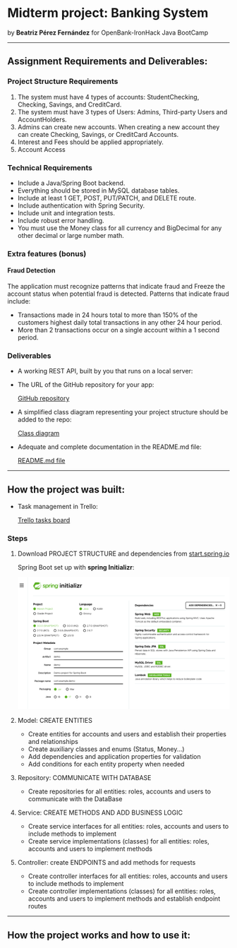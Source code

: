 # Midterm project: Banking System

by **Beatriz Pérez Fernández** for OpenBank-IronHack Java BootCamp

***

## Assignment Requirements and Deliverables:

### Project Structure Requirements
1. The system must have 4 types of accounts: StudentChecking, Checking, Savings, and CreditCard.
2. The system must have 3 types of Users: Admins, Third-party Users and AccountHolders.
3. Admins can create new accounts. When creating a new account they can create Checking, Savings, or CreditCard Accounts.
4. Interest and Fees should be applied appropriately.
5. Account Access

### Technical Requirements
- Include a Java/Spring Boot backend.
- Everything should be stored in MySQL database tables.
- Include at least 1 GET, POST, PUT/PATCH, and DELETE route.
- Include authentication with Spring Security.
- Include unit and integration tests.
- Include robust error handling.
- You must use the Money class for all currency and BigDecimal for any other decimal or large number math.

### Extra features (bonus)
#### Fraud Detection
The application must recognize patterns that indicate fraud and Freeze the account status when potential fraud is detected.
Patterns that indicate fraud include:
- Transactions made in 24 hours total to more than 150% of the customers highest daily total transactions in any other 24 hour period.
- More than 2 transactions occur on a single account within a 1 second period.

### Deliverables
- A working REST API, built by you that runs on a local server:
      


- The URL of the GitHub repository for your app:

   [GitHub repository](https://github.com/Openbank-Java-Bootcamp/beatriz-perez-Midterm-Project-Banking-System.git)

- A simplified class diagram representing your project structure should be added to the repo:

   [Class diagram](https://drive.google.com/file/d/1AzKxl9wNN_4bO68MQG1XOqBxD4r2wUzp/view?usp=sharing)

- Adequate and complete documentation in the README.md file:

   [README.md file](https://github.com/Openbank-Java-Bootcamp/beatriz-perez-Midterm-Project-Banking-System/blob/master/README.md)


***

## How the project was built:

- Task management in Trello:

   [Trello tasks board](https://trello.com/invite/b/uEPSEIQa/8df7c946d07d38e4d7ce9ce5a126751e/midtermbankingsystem)

### Steps

1. Download PROJECT STRUCTURE and dependencies from [start.spring.io](https://start.spring.io/)

    Spring Boot set up with **spring Initializr**:

    ![spring initializr](./src/images/initializr.png)

2. Model: CREATE ENTITIES
   - Create entities for accounts and users and establish their properties and relationships
   - Create auxiliary classes and enums (Status, Money...)
   - Add dependencies and application properties for validation
   - Add conditions for each entity property when needed

3. Repository: COMMUNICATE WITH DATABASE
   - Create repositories for all entities: roles, accounts and users to communicate with the DataBase

4. Service: CREATE METHODS AND ADD BUSINESS LOGIC
   - Create service interfaces for all entities: roles, accounts and users to include methods to implement
   - Create service implementations (classes) for all entities: roles, accounts and users to implement methods

5. Controller: create ENDPOINTS and add methods for requests
   - Create controller interfaces for all entities: roles, accounts and users to include methods to implement
   - Create controller implementations (classes) for all entities: roles, accounts and users to implement methods and establish endpoint routes

***

## How the project works and how to use it:


